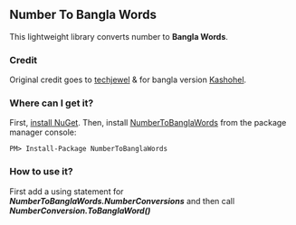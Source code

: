 ## Number To Bangla Words
This lightweight library converts number to **Bangla Words**. 

### Credit
Original credit goes to  [techjewel](https://gist.github.com/techjewel/6645397) & for bangla version [Kashohel](https://gist.github.com/kashohel/437aabd046e13a5c12d92aa370b8e61c).

### Where can I get it?

First, [install NuGet](http://docs.nuget.org/docs/start-here/installing-nuget). Then, install [NumberToBanglaWords](https://www.nuget.org/packages/NumberToBanglaWords/) from the package manager console:

```
PM> Install-Package NumberToBanglaWords
```

### How to use it?
First add a using statement for ***NumberToBanglaWords.NumberConversions*** and then call ***NumberConversion.ToBanglaWord()***
